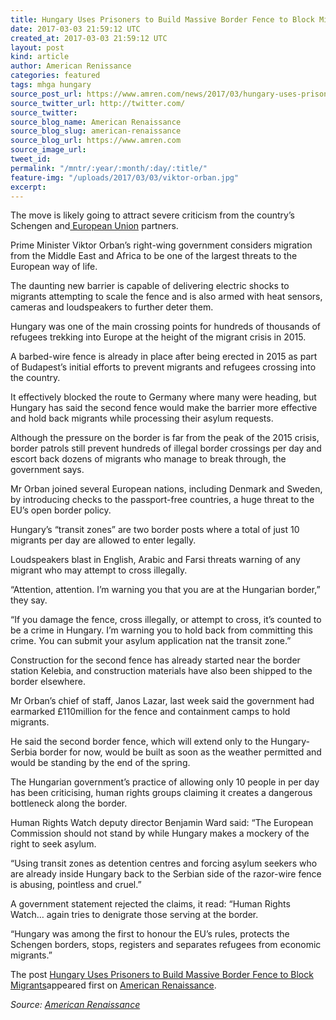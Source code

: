 ```yaml
---
title: Hungary Uses Prisoners to Build Massive Border Fence to Block Migrants
date: 2017-03-03 21:59:12 UTC
created_at: 2017-03-03 21:59:12 UTC
layout: post
kind: article
author: American Renissance
categories: featured
tags: mhga hungary
source_post_url: https://www.amren.com/news/2017/03/hungary-uses-prisoners-build-massive-border-fence-block-migrants/
source_twitter_url: http://twitter.com/
source_twitter: 
source_blog_name: American Renaissance
source_blog_slug: american-renaissance
source_blog_url: https://www.amren.com
source_image_url: 
tweet_id: 
permalink: "/mntr/:year/:month/:day/:title/"
feature-img: "/uploads/2017/03/03/viktor-orban.jpg"
excerpt: 
---
```

The move is likely going to attract severe criticism from the country’s Schengen and[ European Union](http://www.express.co.uk/latest/european-union) partners.

Prime Minister Viktor Orban’s right-wing government considers migration from the Middle East and Africa to be one of the largest threats to the European way of life.

The daunting new barrier is capable of delivering electric shocks to migrants attempting to scale the fence and is also armed with heat sensors, cameras and loudspeakers to further deter them.

Hungary was one of the main crossing points for hundreds of thousands of refugees trekking into Europe at the height of the migrant crisis in 2015.

A barbed-wire fence is already in place after being erected in 2015 as part of Budapest’s initial efforts to prevent migrants and refugees crossing into the country.

It effectively blocked the route to Germany where many were heading, but Hungary has said the second fence would make the barrier more effective and hold back migrants while processing their asylum requests.

Although the pressure on the border is far from the peak of the 2015 crisis, border patrols still prevent hundreds of illegal border crossings per day and escort back dozens of migrants who manage to break through, the government says.

Mr Orban joined several European nations, including Denmark and Sweden, by introducing checks to the passport-free countries, a huge threat to the EU’s open border policy.

Hungary’s “transit zones” are two border posts where a total of just 10 migrants per day are allowed to enter legally.

Loudspeakers blast in English, Arabic and Farsi threats warning of any migrant who may attempt to cross illegally.

“Attention, attention. I’m warning you that you are at the Hungarian border,” they say.

“If you damage the fence, cross illegally, or attempt to cross, it’s counted to be a crime in Hungary. I’m warning you to hold back from committing this crime. You can submit your asylum application nat the transit zone.”

Construction for the second fence has already started near the border station Kelebia, and construction materials have also been shipped to the border elsewhere.

Mr Orban’s chief of staff, Janos Lazar, last week said the government had earmarked £110million for the fence and containment camps to hold migrants.

He said the second border fence, which will extend only to the Hungary-Serbia border for now, would be built as soon as the weather permitted and would be standing by the end of the spring.

The Hungarian government’s practice of allowing only 10 people in per day has been criticising, human rights groups claiming it creates a dangerous bottleneck along the border.

Human Rights Watch deputy director Benjamin Ward said: “The European Commission should not stand by while Hungary makes a mockery of the right to seek asylum.

“Using transit zones as detention centres and forcing asylum seekers who are already inside Hungary back to the Serbian side of the razor-wire fence is abusing, pointless and cruel.”

A government statement rejected the claims, it read: “Human Rights Watch… again tries to denigrate those serving at the border.

“Hungary was among the first to honour the EU’s rules, protects the Schengen borders, stops, registers and separates refugees from economic migrants.”

The post [Hungary Uses Prisoners to Build Massive Border Fence to Block Migrants](https://www.amren.com/news/2017/03/hungary-uses-prisoners-build-massive-border-fence-block-migrants/)appeared first on [American Renaissance](https://www.amren.com).

_Source: [American Renaissance](https://www.amren.com)_